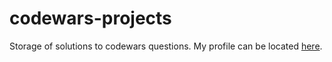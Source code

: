 # codewars-projects

Storage of solutions to codewars questions. My profile can be located [here](https://www.codewars.com/users/Brokenshire).
